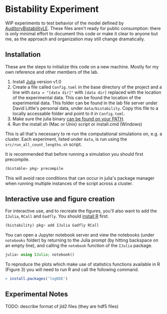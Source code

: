 # Bistability Experiment

WIP experiments to test behavior of the model defined by
[AuditoryBistabilityLE](https://github.com/haberdashPI/AuditoryBistabilityLE).
These files aren't ready for public consumption: there is only minimal effort to
document this code or make it clear to anyone but me, as the approach and
organization may still change dramatically.

## Installation

These are the steps to initialize this code on a new machine. Mostly for my own
reference and other members of the lab.

1. Install [Julia](https://julialang.org/downloads/) version v1.0
2. Create a file called `Config.toml` in the base directory of the project and
a line with `data = "[data dir]"` with `[data dir]` replaced with the location
of the experimental data. This can be found the location of the experimental
data. This folder can be found in the lab file server under David Little's
personal data, under `data/bistability`. Copy this file to a locally
accessable folder and point to it in `Config.toml`.
2. Make sure the julia binary [can be found on your PATH](https://en.wikibooks.org/wiki/Introducing_Julia/Getting_started). 
2. Run the install.sh (Mac or Unix) script or install.cmd (Windows)

This is all that's necessary to re-run the computational simulations on,
e.g. a cluster. Each experiment, listed under `data`, is run using
the `src/run_all_count_lengths.sh` script.

It is recommended that before running a simulation you should first precompile.

```julia
(bistable> pkg> precompile
```

This will avoid race conditions that can occur in julia's package manager
when running multiple instances of the script across a cluster.

## Interactive use and figure creation

For interactive use, and to recreate the figures, you'll also want to
add the `IJulia`, `RCall` and `Gadfly`. You should [install
R](https://cloud.r-project.org/) first.

```julia
(bistability) pkg> add IJulia Gadfly RCall
```
You can open a Jupyter notebook server and view the notebooks
(under `notebooks` folder) by returning to the Julia prompt (by hitting
backspace on an empty line), and calling the `notebook` function
of the `IJulia` package.

```julia
julia> using IJulia; notebook()
```

To reproduce the plots which make use of statistics functions available in R
(Figure 3) you will need to run R and call the following command.
```R
> install.packages('logKDE')
```
## Experimental Notes

TODO: describe format of jld2 files (they are hdf5 files)
